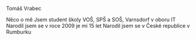 Tomáš Vrabec

Něco o mě
Jsem student školy VOŠ, SPŠ a SOŠ, Varnsdorf v oboru IT
Narodil jsem se v roce 2009 je mi 15 let
Narodil jsem se v České republice v Rumburku
